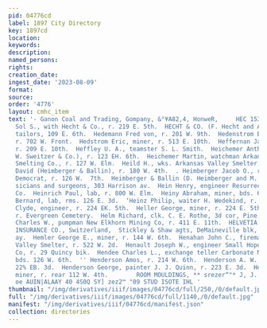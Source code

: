 ```yaml
---
pid: 04776cd
label: 1897 City Directory
key: 1897cd
location: 
keywords: 
description: 
named_persons: 
rights: 
creation_date: 
ingest_date: '2023-08-09'
format: 
source: 
order: '4776'
layout: cmhc_item
text: '- Ganon Coal and Trading, Gompany, &°¥A82,4, HonweR,     HEC 153 HEN                                                                                   Hecht
  Sol S., with Hecht & Co., r. 219 E. 5th.  HECHT & CO. (F. Hecht and A. Frankel),
  tailors, 109 E. 6th.  Hedemann Fred von, r. 201 W. 9th.  Hedenstrom Eric J., miner,
  r. 702 W. Front.  Hedstrom Eric, miner, r. 513 E. 10th.  Heffernan James M., miner,
  r. 209 E. 10th.  Heffley U. A., teamster S. L. Smith.  Heichemer Anthony E. (L.
  W. Sweitzer & Co.), r. 123 EH. 6th.  Heichemer Martin, watchman Arkansas Valley
  Smelting Co., r. 127 W. Elm.  Heild H., wks. Arkansas Valley Smelter.  Heimberger
  David (Heimberger & Ballin), r. 180 W. 4th.  . Heimberger Jacob O., reporter Herald
  Democrat, r. 126 W.  7th.  Heimberger & Ballin (D. Heimberger and M. Ballin), phy-
  sicians and surgeons, 303 Harrison av.  Hein Henry, engineer Resurrection Gold Mining
  Co.  Heinrich Paul, lab, r. 800 W. Elm.  Heiny Abraham, miner, bds. 626 E. 5th.  Heinz
  Bernard, lab, rms. 126 E. 3d.  ‘Heinz Philip, waiter H. Wedekind, r. 2053 E. 7th.  Heller
  Clyde, engineer, r. 224 EK. 5th.  Heller George, miner, r. 224 E. 5th.  Helm Andrew,
  r. Evergreen Cemetery.  Helm Richard, clk. C. E. Rothe, 3d cor, Pine.  Helmholdt
  Charles W., pumpman New Elkhorn Mining Co, r. 411 E. 11th.  HELVETIA SWISS FIRE
  INSURANCE CO., Switzerland,  Stickley & Shaw agts, DeMaineville blk, 600 Harri-  son
  ay.  Hemler George E., miner, r. 144 W. 6th.  Henahan John C., fireman Arkansas
  Valley Smelter, r. 522 W. 2d.  Henault Joseph W., engineer Small Hopes Cons. Mining
  Co, r. 29 Quincy bik.  Hendee Charles L., exchange teller Carbonate National Bank,
  bds. 126 W. 6th.  '' Henderson Amos, r. 214 W. 6th.  Henderson A. W., miner, r.
  22% EB. 3d.  Henderson George, painter J. J. Quinn, r. 223 E. 3d.  Henderson James,
  miner, r. rear 112 W. 4th.        ROOM MOULDINGS, ** srezer“"* J, J. QUI  S| sry
  oe AUIN|ALAAY 40 4S0Q SY] zez2™ "09 STUD ISOTE IHL '
thumbnail: "/img/derivatives/iiif/images/04776cd/full/250,/0/default.jpg"
full: "/img/derivatives/iiif/images/04776cd/full/1140,/0/default.jpg"
manifest: "/img/derivatives/iiif/04776cd/manifest.json"
collection: directories
---
```

